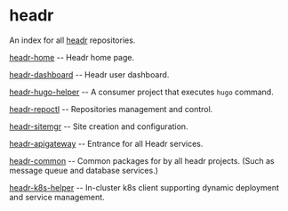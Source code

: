# headr
An index for all [headr](https://headr.io) repositories.

[headr-home](https://github.com/seagullbird/headr-home) -- Headr home page.

[headr-dashboard](https://github.com/seagullbird/headr-dashboard) -- Headr user dashboard.

[headr-hugo-helper](https://github.com/seagullbird/headr-hugo-helper) -- A consumer project that executes `hugo` command.

[headr-repoctl](https://github.com/seagullbird/headr-repoctl) -- Repositories management and control.

[headr-sitemgr](https://github.com/seagullbird/headr-sitemgr) -- Site creation and configuration.

[headr-apigateway](https://github.com/seagullbird/headr-apigateway) -- Entrance for all Headr services.

[headr-common](https://github.com/seagullbird/headr-common) -- Common packages for by all headr projects. (Such as message queue and database services.)

[headr-k8s-helper](https://github.com/seagullbird/headr-k8s-helper) -- In-cluster k8s client supporting dynamic deployment and service management.
